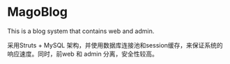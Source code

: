 MagoBlog
========

This is a blog system that contains web and admin.

采用Struts + MySQL 架构，并使用数据库连接池和session缓存，来保证系统的响应速度。同时，前web 和 admin 分离，安全性较高。
